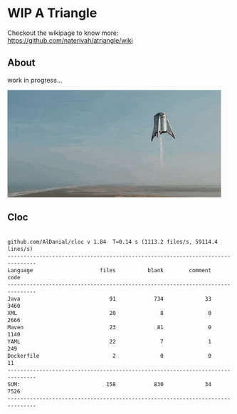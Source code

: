 # WIP A Triangle

  Checkout the wikipage to know more: https://github.com/naterivah/atriangle/wiki

  ## About
  work in progress...

  ![Screenshot](./docs/starhopper.gif?raw=true?style=center)

  ## Cloc 
 ``` 
 
github.com/AlDanial/cloc v 1.84  T=0.14 s (1113.2 files/s, 59114.4 lines/s)
-------------------------------------------------------------------------------
Language                     files          blank        comment           code
-------------------------------------------------------------------------------
Java                            91            734             33           3460
XML                             20              8              0           2666
Maven                           23             81              0           1140
YAML                            22              7              1            249
Dockerfile                       2              0              0             11
-------------------------------------------------------------------------------
SUM:                           158            830             34           7526
------------------------------------------------------------------------------- 
 ```
